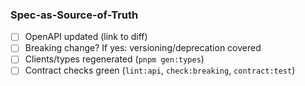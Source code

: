 ### Spec-as-Source-of-Truth
- [ ] OpenAPI updated (link to diff)
- [ ] Breaking change? If yes: versioning/deprecation covered
- [ ] Clients/types regenerated (`pnpm gen:types`)
- [ ] Contract checks green (`lint:api`, `check:breaking`, `contract:test`)
